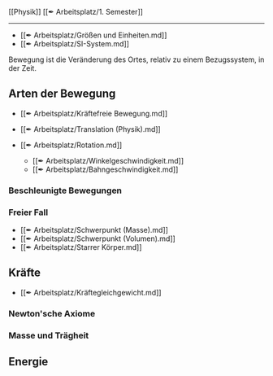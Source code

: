 [[Physik]] [[✒ Arbeitsplatz/1. Semester]]

---

- [[✒ Arbeitsplatz/Größen und Einheiten.md]]
- [[✒ Arbeitsplatz/SI-System.md]]

Bewegung ist die Veränderung des Ortes, relativ zu einem Bezugssystem, in der Zeit.

## Arten der Bewegung

- [[✒ Arbeitsplatz/Kräftefreie Bewegung.md]]

- [[✒ Arbeitsplatz/Translation (Physik).md]]

- [[✒ Arbeitsplatz/Rotation.md]]
	- [[✒ Arbeitsplatz/Winkelgeschwindigkeit.md]]
	- [[✒ Arbeitsplatz/Bahngeschwindigkeit.md]]

### Beschleunigte Bewegungen

### Freier Fall

- [[✒ Arbeitsplatz/Schwerpunkt (Masse).md]]
- [[✒ Arbeitsplatz/Schwerpunkt (Volumen).md]]
- [[✒ Arbeitsplatz/Starrer Körper.md]]

## Kräfte

- [[✒ Arbeitsplatz/Kräftegleichgewicht.md]]

### Newton'sche Axiome

### Masse und Trägheit

## Energie